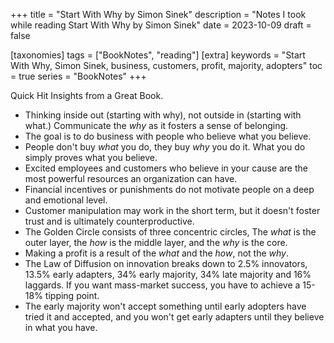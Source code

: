 +++
title = "Start With Why by Simon Sinek"
description = "Notes I took while reading Start With Why by Simon Sinek"
date = 2023-10-09
draft = false

[taxonomies]
tags = ["BookNotes", "reading"]
[extra]
keywords = "Start With Why, Simon Sinek, business, customers, profit, majority, adopters"
toc = true
series = "BookNotes"
+++

Quick Hit Insights from a Great Book.
<!-- more -->
* Thinking inside out (starting with why), not outside in (starting with what.) Communicate the *why* as it fosters a sense of belonging.
* The goal is to do business with people who believe what you believe.
* People don't buy *what* you do, they buy *why* you do it. What you do simply proves what you believe.
* Excited employees and customers who believe in your cause are the most powerful resources an organization can have.
* Financial incentives or punishments do not motivate people on a deep and emotional level.
* Customer manipulation may work in the short term, but it doesn't foster trust and is ultimately counterproductive.
* The Golden Circle consists of three concentric circles, The *what* is the outer layer, the *how* is the middle layer, and the *why* is the core.
* Making a profit is a result of the *what* and the *how*, not the *why*.
* The Law of Diffusion on innovation breaks down to 2.5% innovators, 13.5% early adapters, 34% early majority, 34% late majority and 16% laggards. If you want mass-market success, you have to achieve a 15-18% tipping point.
* The early majority won't accept something until early adopters have tried it and accepted, and you won't get early adapters until they believe in what you have.
